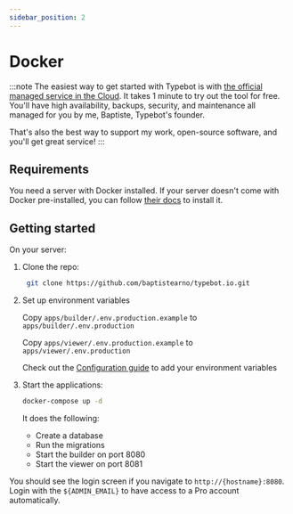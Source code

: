 ```yaml
---
sidebar_position: 2
---
```


# Docker

:::note
The easiest way to get started with Typebot is with [the official managed service in the Cloud](https://app.typebot.io). It takes 1 minute to try out the tool for free. You'll have high availability, backups, security, and maintenance all managed for you by me, Baptiste, Typebot's founder.

That's also the best way to support my work, open-source software, and you'll get great service!
:::

## Requirements

You need a server with Docker installed. If your server doesn't come with Docker pre-installed, you can follow [their docs](https://docs.docker.com/get-docker/) to install it.

## Getting started

On your server:

1. Clone the repo:

   ```sh
    git clone https://github.com/baptistearno/typebot.io.git
   ```

2. Set up environment variables

   Copy `apps/builder/.env.production.example` to `apps/builder/.env.production`

   Copy `apps/viewer/.env.production.example` to `apps/viewer/.env.production`

   Check out the [Configuration guide](https://docs.typebot.io/self-hosting/configuration) to add your environment variables

3. Start the applications:

   ```sh
   docker-compose up -d
   ```

   It does the following:

   - Create a database
   - Run the migrations
   - Start the builder on port 8080
   - Start the viewer on port 8081

You should see the login screen if you navigate to `http://{hostname}:8080`. Login with the `${ADMIN_EMAIL}` to have access to a Pro account automatically.
